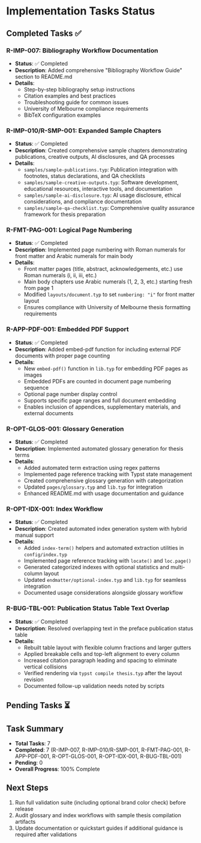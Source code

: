 # Implementation Tasks Status

## Completed Tasks ✅

### R-IMP-007: Bibliography Workflow Documentation

- **Status**: ✅ Completed
- **Description**: Added comprehensive "Bibliography Workflow Guide" section to README.md
- **Details**:
  - Step-by-step bibliography setup instructions
  - Citation examples and best practices
  - Troubleshooting guide for common issues
  - University of Melbourne compliance requirements
  - BibTeX configuration examples

### R-IMP-010/R-SMP-001: Expanded Sample Chapters

- **Status**: ✅ Completed
- **Description**: Created comprehensive sample chapters demonstrating publications,
    creative outputs, AI disclosures, and QA processes
- **Details**:
  - `samples/sample-publications.typ`: Publication integration with footnotes,
    status declarations, and QA checklists
  - `samples/sample-creative-outputs.typ`: Software development, educational
    resources, interactive tools, and documentation
  - `samples/sample-ai-disclosure.typ`: AI usage disclosure, ethical
    considerations, and compliance documentation
  - `samples/sample-qa-checklist.typ`: Comprehensive quality assurance framework
    for thesis preparation

### R-FMT-PAG-001: Logical Page Numbering

- **Status**: ✅ Completed
- **Description**: Implemented page numbering with Roman numerals for front matter and Arabic numerals for main body
- **Details**:
  - Front matter pages (title, abstract, acknowledgements, etc.) use Roman numerals (i, ii, iii, etc.)
  - Main body chapters use Arabic numerals (1, 2, 3, etc.) starting fresh from page 1
  - Modified `layouts/document.typ` to set `numbering: "i"` for front matter layout
  - Ensures compliance with University of Melbourne thesis formatting requirements

### R-APP-PDF-001: Embedded PDF Support

- **Status**: ✅ Completed
- **Description**: Added embed-pdf function for including external PDF documents with proper page counting
- **Details**:
  - New `embed-pdf()` function in `lib.typ` for embedding PDF pages as images
  - Embedded PDFs are counted in document page numbering sequence
  - Optional page number display control
  - Supports specific page ranges and full document embedding
  - Enables inclusion of appendices, supplementary materials, and external documents

### R-OPT-GLOS-001: Glossary Generation

- **Status**: ✅ Completed
- **Description**: Implemented automated glossary generation for thesis terms
- **Details**:
  - Added automated term extraction using regex patterns
  - Implemented page reference tracking with Typst state management
  - Created comprehensive glossary generation with categorization
  - Updated `pages/glossary.typ` and `lib.typ` for integration
  - Enhanced README.md with usage documentation and guidance

### R-OPT-IDX-001: Index Workflow

- **Status**: ✅ Completed
- **Description**: Created automated index generation system with hybrid manual support
- **Details**:
  - Added `index-term()` helpers and automated extraction utilities in `config/index.typ`
  - Implemented page reference tracking with `locate()` and `loc.page()`
  - Generated categorized indexes with optional statistics and multi-column layout
  - Updated `endmatter/optional-index.typ` and `lib.typ` for seamless integration
  - Documented usage considerations alongside glossary workflow

### R-BUG-TBL-001: Publication Status Table Text Overlap

- **Status**: ✅ Completed
- **Description**: Resolved overlapping text in the preface publication status table
- **Details**:
  - Rebuilt table layout with flexible column fractions and larger gutters
  - Applied breakable cells and top-left alignment to every column
  - Increased citation paragraph leading and spacing to eliminate vertical collisions
  - Verified rendering via `typst compile thesis.typ` after the layout revision
  - Documented follow-up validation needs noted by scripts

## Pending Tasks ⏳

## Task Summary

- **Total Tasks**: 7
- **Completed**: 7 (R-IMP-007, R-IMP-010/R-SMP-001, R-FMT-PAG-001, R-APP-PDF-001, R-OPT-GLOS-001, R-OPT-IDX-001, R-BUG-TBL-001)
- **Pending**: 0
- **Overall Progress**: 100% Complete

## Next Steps

1. Run full validation suite (including optional brand color check) before release
2. Audit glossary and index workflows with sample thesis compilation artifacts
3. Update documentation or quickstart guides if additional guidance is required after validations
